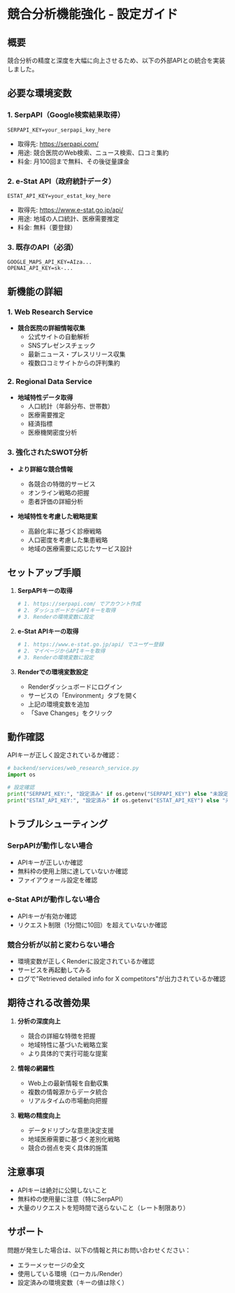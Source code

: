 # 競合分析機能強化 - 設定ガイド

## 概要
競合分析の精度と深度を大幅に向上させるため、以下の外部APIとの統合を実装しました。

## 必要な環境変数

### 1. SerpAPI（Google検索結果取得）
```
SERPAPI_KEY=your_serpapi_key_here
```
- 取得先: https://serpapi.com/
- 用途: 競合医院のWeb検索、ニュース検索、口コミ集約
- 料金: 月100回まで無料、その後従量課金

### 2. e-Stat API（政府統計データ）
```
ESTAT_API_KEY=your_estat_key_here
```
- 取得先: https://www.e-stat.go.jp/api/
- 用途: 地域の人口統計、医療需要推定
- 料金: 無料（要登録）

### 3. 既存のAPI（必須）
```
GOOGLE_MAPS_API_KEY=AIza...
OPENAI_API_KEY=sk-...
```

## 新機能の詳細

### 1. Web Research Service
- **競合医院の詳細情報収集**
  - 公式サイトの自動解析
  - SNSプレゼンスチェック
  - 最新ニュース・プレスリリース収集
  - 複数口コミサイトからの評判集約

### 2. Regional Data Service  
- **地域特性データ取得**
  - 人口統計（年齢分布、世帯数）
  - 医療需要推定
  - 経済指標
  - 医療機関密度分析

### 3. 強化されたSWOT分析
- **より詳細な競合情報**
  - 各競合の特徴的サービス
  - オンライン戦略の把握
  - 患者評価の詳細分析

- **地域特性を考慮した戦略提案**
  - 高齢化率に基づく診療戦略
  - 人口密度を考慮した集患戦略
  - 地域の医療需要に応じたサービス設計

## セットアップ手順

1. **SerpAPIキーの取得**
   ```bash
   # 1. https://serpapi.com/ でアカウント作成
   # 2. ダッシュボードからAPIキーを取得
   # 3. Renderの環境変数に設定
   ```

2. **e-Stat APIキーの取得**
   ```bash
   # 1. https://www.e-stat.go.jp/api/ でユーザー登録
   # 2. マイページからAPIキーを取得
   # 3. Renderの環境変数に設定
   ```

3. **Renderでの環境変数設定**
   - Renderダッシュボードにログイン
   - サービスの「Environment」タブを開く
   - 上記の環境変数を追加
   - 「Save Changes」をクリック

## 動作確認

APIキーが正しく設定されているか確認：

```python
# backend/services/web_research_service.py
import os

# 設定確認
print("SERPAPI_KEY:", "設定済み" if os.getenv("SERPAPI_KEY") else "未設定")
print("ESTAT_API_KEY:", "設定済み" if os.getenv("ESTAT_API_KEY") else "未設定")
```

## トラブルシューティング

### SerpAPIが動作しない場合
- APIキーが正しいか確認
- 無料枠の使用上限に達していないか確認
- ファイアウォール設定を確認

### e-Stat APIが動作しない場合
- APIキーが有効か確認
- リクエスト制限（1分間に10回）を超えていないか確認

### 競合分析が以前と変わらない場合
- 環境変数が正しくRenderに設定されているか確認
- サービスを再起動してみる
- ログで"Retrieved detailed info for X competitors"が出力されているか確認

## 期待される改善効果

1. **分析の深度向上**
   - 競合の詳細な特徴を把握
   - 地域特性に基づいた戦略立案
   - より具体的で実行可能な提案

2. **情報の網羅性**
   - Web上の最新情報を自動収集
   - 複数の情報源からデータ統合
   - リアルタイムの市場動向把握

3. **戦略の精度向上**
   - データドリブンな意思決定支援
   - 地域医療需要に基づく差別化戦略
   - 競合の弱点を突く具体的施策

## 注意事項

- APIキーは絶対に公開しないこと
- 無料枠の使用量に注意（特にSerpAPI）
- 大量のリクエストを短時間で送らないこと（レート制限あり）

## サポート

問題が発生した場合は、以下の情報と共にお問い合わせください：
- エラーメッセージの全文
- 使用している環境（ローカル/Render）
- 設定済みの環境変数（キーの値は除く）
